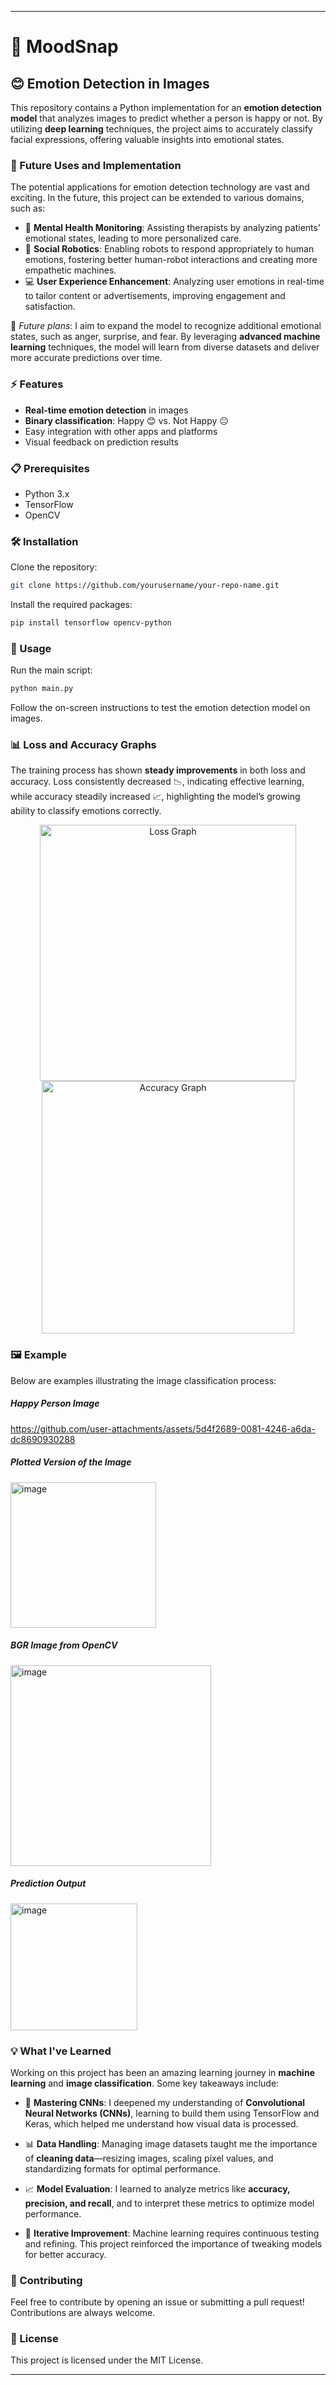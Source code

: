
---

# 🎯 MoodSnap

## 😊 Emotion Detection in Images

This repository contains a Python implementation for an **emotion detection model** that analyzes images to predict whether a person is happy or not. By utilizing **deep learning** techniques, the project aims to accurately classify facial expressions, offering valuable insights into emotional states.

### 🌟 Future Uses and Implementation

The potential applications for emotion detection technology are vast and exciting. In the future, this project can be extended to various domains, such as:

- 🧠 **Mental Health Monitoring**: Assisting therapists by analyzing patients’ emotional states, leading to more personalized care.
- 🤖 **Social Robotics**: Enabling robots to respond appropriately to human emotions, fostering better human-robot interactions and creating more empathetic machines.
- 💻 **User Experience Enhancement**: Analyzing user emotions in real-time to tailor content or advertisements, improving engagement and satisfaction.

🔮 *Future plans*: I aim to expand the model to recognize additional emotional states, such as anger, surprise, and fear. By leveraging **advanced machine learning** techniques, the model will learn from diverse datasets and deliver more accurate predictions over time.

### ⚡ Features

- **Real-time emotion detection** in images
- **Binary classification**: Happy 😊 vs. Not Happy 😐
- Easy integration with other apps and platforms
- Visual feedback on prediction results

### 📋 Prerequisites

- Python 3.x
- TensorFlow
- OpenCV

### 🛠️ Installation

Clone the repository:

```bash
git clone https://github.com/yourusername/your-repo-name.git
```

Install the required packages:

```bash
pip install tensorflow opencv-python
```

### 🚀 Usage

Run the main script:

```bash
python main.py
```

Follow the on-screen instructions to test the emotion detection model on images.

### 📊 Loss and Accuracy Graphs

The training process has shown **steady improvements** in both loss and accuracy. Loss consistently decreased 📉, indicating effective learning, while accuracy steadily increased 📈, highlighting the model’s growing ability to classify emotions correctly.

<p align="center">
  <img width="410" alt="Loss Graph" src="https://github.com/user-attachments/assets/298b7ed9-4fb4-4a6e-9a6e-0cf5767ce4f7">
  <img width="404" alt="Accuracy Graph" src="https://github.com/user-attachments/assets/9936c425-2b83-44eb-b43f-aff065a70a8f">
</p>

### 🖼️ Example

Below are examples illustrating the image classification process:

##### Happy Person Image
https://github.com/user-attachments/assets/5d4f2689-0081-4246-a6da-dc8690930288

##### Plotted Version of the Image
<img width="233" alt="image" src="https://github.com/user-attachments/assets/fcf6cc8a-5544-4f4f-a2b0-2128e00a1a05">

##### BGR Image from OpenCV
<img width="321" alt="image" src="https://github.com/user-attachments/assets/0f173dbc-d0c6-48c1-b7bc-138f16a610e3">

##### Prediction Output
<img width="203" alt="image" src="https://github.com/user-attachments/assets/746fb63f-03f6-439e-816c-d066a65c8a1f">


### 💡 What I've Learned

Working on this project has been an amazing learning journey in **machine learning** and **image classification**. Some key takeaways include:

- 🧠 **Mastering CNNs**: I deepened my understanding of **Convolutional Neural Networks (CNNs)**, learning to build them using TensorFlow and Keras, which helped me understand how visual data is processed.
  
- 📊 **Data Handling**: Managing image datasets taught me the importance of **cleaning data**—resizing images, scaling pixel values, and standardizing formats for optimal performance.

- 📈 **Model Evaluation**: I learned to analyze metrics like **accuracy, precision, and recall**, and to interpret these metrics to optimize model performance.

- 🔄 **Iterative Improvement**: Machine learning requires continuous testing and refining. This project reinforced the importance of tweaking models for better accuracy.

### 🤝 Contributing

Feel free to contribute by opening an issue or submitting a pull request! Contributions are always welcome.

### 📜 License

This project is licensed under the MIT License.

---
